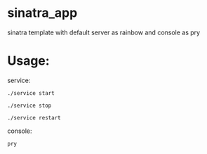 sinatra_app
===========

sinatra template with default server as rainbow and console as pry

Usage:
=================

service:

```
./service start

./service stop

./service restart
```

console:

```
pry

```

